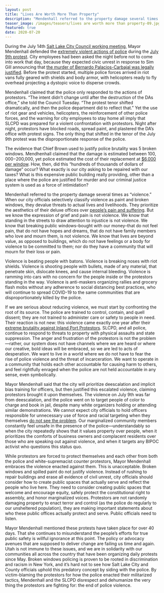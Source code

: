 ```yaml
---
layout: post
title: "Lives Are Worth More Than Property"
description: "Mendenhall referred to the property damage several times as “violence.” When our city officials selectively classify violence as paint and broken windows, they devalue threats to actual lives and livelihoods. They prioritize the aesthetics of their deluxe offices over people’s pain and suffering. But we know the expression of grief and pain is not violence. We know that standing in the streets to draw attention to injustice is not violence. We know that breaking public windows–bought with our money–that do not feel pain, that do not have hopes and dreams, that do not have family members who love and mourn them, is not violence. We know that lives are beyond value, as opposed to buildings, which do not have feelings or a body for violence to be committed to them; nor do they have a community that will mourn for their loss or pain."
teaser_image: /images/teasers/lives are worth more than property-09.jpg
featured: true
date: 2020-07-20
---
```

 
During the July 14th [Salt Lake City Council working meeting](https://www.facebook.com/watch/live/?v=322615302082450), Mayor Mendenhall defended the [extremely violent actions of police](https://www.instagram.com/p/CCye1ZIB5Kg/) during the [July 9th protest](https://www.sltrib.com/news/2020/07/09/protesters-angry-bernardo/). City employees had been asked the night before not to come into work that day, because they expected civic unrest in response to Sim Gill announcing that [the murder of Bernardo Palacios-Carbajal was legally justified](https://www.deseret.com/utah/2020/7/9/21318772/salt-lake-police-legally-justified-in-killing-bernardo-palacios-d-a-says). Before the protest started, multiple police forces arrived in riot vans fully geared with shields and body armor, with helicopters ready to fly overhead projecting a dystopic voice to disperse crowds. 

Mendenhall claimed that the police only responded to the actions of protestors. “The intent didn’t change until after the destruction of the DAs office,” she told the Council Tuesday. “The protest tenor shifted dramatically, and then the police department did to reflect that.”  Yet the use of riot gear and vehicles, helicopters, the reinforcement of other police forces, and the warning for city employees to stay home all imply that SLCPD was prepared for a violent confrontation with protestors. Night after night, protestors have blocked roads, spread paint, and plastered the DA’s office with protest signs.  The only thing that shifted in the tenor of the July 9th protest was the disproportionate response of the police.

The evidence that Chief Brown used to justify police brutality was 5 broken windows. Mendhenhall claimed that the damage is estimated between $100,000-$200,000, yet police estimated the cost of their replacement at [$6,000 per window](https://www.deseret.com/utah/2020/7/11/21321195/man-arrested-in-2-salt-lake-protests-charged-with-breaking-windows-at-district-attorney-office). How, then, did this “hundreds of thousands of dollars of damage” occur? What exactly is our city asking to be repaired with our taxes?  What is this expensive public building really providing, other than a place where the police are justified for murder and our criminal justice system is used as a force of intimidation? 

Mendenhall referred to the property damage several times as “violence.”  When our city officials selectively classify violence as paint and broken windows, they devalue threats to actual lives and livelihoods. They prioritize the aesthetics of their deluxe offices over [people’s pain and suffering](https://kutv.com/news/local/da-gill-devalues-human-life-says-family-of-man-shot-34-times-while-running-from-cops). But we know the expression of grief and pain is not violence. We know that standing in the streets to draw attention to injustice is not violence. We know that breaking public windows–bought with our money–that do not feel pain, that do not have hopes and dreams, that do not have family members who love and mourn them, is not violence. We know that lives are beyond value, as opposed to buildings, which do not have feelings or a body for violence to be committed to them; nor do they have a community that will mourn for their loss or pain. 

Violence is beating people with batons. Violence is breaking noses with riot shields. Violence is shooting people with bullets, made of any material, that penetrate skin, dislocate knees, and cause internal bleeding. Violence is ramming into cars with no concern for the people inside or the protestors standing in the way. Violence is anti-maskers organizing rallies and grocery flash mobs without any adherence to social distancing best practices, who will continue to spread COVID-19 to the same communities that are disproportionately killed by the police.

If we are serious about reducing violence, we must start by confronting the root of its source. The police are trained to control, contain, and quell dissent; they are not trained to administer care or safety to people in need. Their reaction is not new: this violence came exactly one year after their [extreme brutality against Inland Port Protestors](https://fox13now.com/2019/07/11/watch-fox-13-releases-its-raw-video-from-the-july-9-inland-port-protest/). SLCPD, and all police, continue to respond to threats to property with physical assaults and state suppression. The anger and frustration of the protestors is not the problem—rather, our system does not have channels where we are heard or where our creative, bold ideas will be embraced, so we are led to acts of desperation. We want to live in a world where we do not have to fear the rise of police violence and the threat of incarceration. We want to operate in a community that holds each other accountable for causing harm to others, and feel rightfully enraged when the police are not held accountable in any sense, even symbolically. 

Mayor Mendenhall said that the city will prioritize deescalation and implicit bias training for officers, but then justified this escalated violence, claiming protestors brought it upon themselves. The violence on July 9th was far from deescalation, and the police went on to target people of color to charge and book in jail, despite many white organizers holding or attending similar demonstrations. We cannot expect city officials to hold officers responsible for unnecessary use of force and racial targeting when they themselves [do not see the problem](https://www.sltrib.com/news/2020/06/03/trib-talk-salt-lake-city/).  Our marginalized community members constantly feel unsafe in the presence of the police—understandably so when the city repeatedly shows that it values property over people, when it prioritizes the comforts of business owners and complacent residents over those who are speaking out against violence, and when it targets any BIPOC activist who questions this status quo.  

While protestors are forced to protect themselves and each other from both the police and white-supremacist counter protestors, Mayor Mendenhall embraces the violence enacted against them. This is unacceptable. Broken windows and spilled paint do not justify violence. Instead of rushing to repair buildings and erase all evidence of civil unrest, city officials should consider how to create public spaces that actually serve and reflect the people who live here. They need to consider creating public spaces that welcome and encourage equity, safely protect the constitutional right to assembly, and honor marginalized voices. Protestors are not randomly damaging property to enact terror and control (as the police do regularly to our unsheltered population), they are making important statements about who these public offices actually protect and serve. Public officials need to listen.

Mayor Mendenhall mentioned these protests have taken place for over 40 days. That she continues to misunderstand the people’s efforts for true public safety is willful ignorance at this point. The policy or advocacy avenues that are supposed to deliver change are failing us time and again. Utah is not immune to these issues, and we are in solidarity with our communities all across the country that have been organizing daily protests since May. Broken windows policing is proven to be rooted in discrimination and racism in New York, and it’s hard not to see how Salt Lake City and County officials uphold this predatory concept by siding with the police. By victim-blaming the protestors for how the police enacted their militarized tactics, Mendenhall and the SLCPD disrespect and dehumanize the very thing the protestors are fighting for: the end of police violence.
